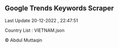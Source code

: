 

## Google Trends Keywords Scraper 
 
Last Update 20-12-2022 , 22:47:51

Country List :
VIETNAM.json



© Abdul Muttaqin 
